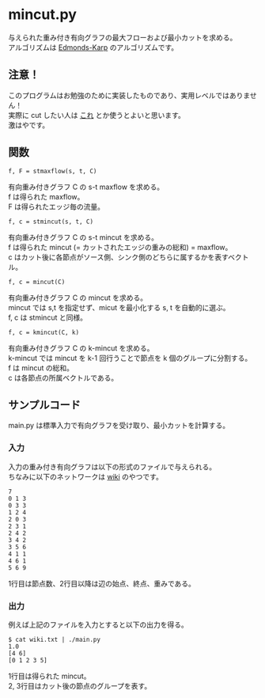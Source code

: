 # mincut.py

与えられた重み付き有向グラフの最大フローおよび最小カットを求める。  
アルゴリズムは [Edmonds-Karp][Edmonds-Karp] のアルゴリズムです。  

## 注意！

このプログラムはお勉強のために実装したものであり、実用レベルではありません！  
実際に cut したい人は [これ][Kolmogorov] とか使うとよいと思います。  
激はやです。

## 関数

    f, F = stmaxflow(s, t, C)

有向重み付きグラフ C の s-t maxflow を求める。  
f は得られた maxflow。  
F は得られたエッジ毎の流量。  

    f, c = stmincut(s, t, C)

有向重み付きグラフ C の s-t mincut を求める。  
f は得られた mincut (= カットされたエッジの重みの総和) = maxflow。  
c はカット後に各節点がソース側、シンク側のどちらに属するかを表すベクトル。  

    f, c = mincut(C)

有向重み付きグラフ C の mincut を求める。  
mincut では s,t を指定せず、micut を最小化する s, t を自動的に選ぶ。  
f, c は stmincut と同様。

    f, c = kmincut(C, k)

有向重み付きグラフ C の k-mincut を求める。  
k-mincut では mincut を k-1 回行うことで節点を k 個のグループに分割する。  
f は mincut の総和。  
c は各節点の所属ベクトルである。


## サンプルコード

main.py は標準入力で有向グラフを受け取り、最小カットを計算する。

### 入力

入力の重み付き有向グラフは以下の形式のファイルで与えられる。  
ちなみに以下のネットワークは [wiki][wiki] のやつです。

    7
    0 1 3
    0 3 3
    1 2 4
    2 0 3
    2 3 1
    2 4 2
    3 4 2
    3 5 6
    4 1 1
    4 6 1
    5 6 9

1行目は節点数、2行目以降は辺の始点、終点、重みである。  

### 出力

例えば上記のファイルを入力とすると以下の出力を得る。

    $ cat wiki.txt | ./main.py
    1.0
    [4 6]
    [0 1 2 3 5]

1行目は得られた mincut。  
2, 3行目はカット後の節点のグループを表す。


[Edmonds-Karp]: http://ja.wikipedia.org/wiki/%E3%82%A8%E3%83%89%E3%83%A2%E3%83%B3%E3%82%BA-%E3%82%AB%E3%83%BC%E3%83%97%E3%82%A2%E3%83%AB%E3%82%B4%E3%83%AA%E3%82%BA%E3%83%A0 "Edomonds-Karp"
[wiki]: http://ja.wikipedia.org/wiki/%E6%9C%80%E5%A4%A7%E3%83%95%E3%83%AD%E3%83%BC%E6%9C%80%E5%B0%8F%E3%82%AB%E3%83%83%E3%83%88%E5%AE%9A%E7%90%86 "wiki" 
[Kolmogorov]: http://pub.ist.ac.at/~vnk/software.html "Kolmogorov"
